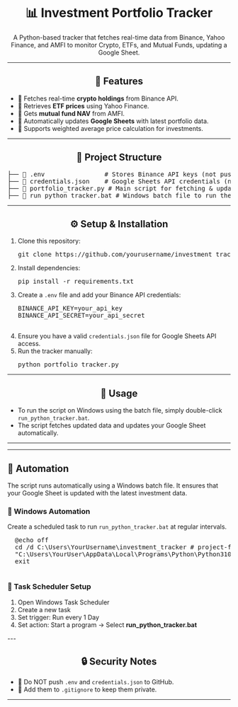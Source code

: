 <div align="center">
  <h1>📊 Investment Portfolio Tracker</h1>
  <p>A Python-based tracker that fetches real-time data from Binance, Yahoo Finance, and AMFI to monitor Crypto, ETFs, and Mutual Funds, updating a Google Sheet.</p>
</div>

---

<div align="center">
  <h2>🚀 Features</h2>
</div>
<ul>
  <li>🔹 Fetches real-time <strong>crypto holdings</strong> from Binance API.</li>
  <li>🔹 Retrieves <strong>ETF prices</strong> using Yahoo Finance.</li>
  <li>🔹 Gets <strong>mutual fund NAV</strong> from AMFI.</li>
  <li>🔹 Automatically updates <strong>Google Sheets</strong> with latest portfolio data.</li>
  <li>🔹 Supports weighted average price calculation for investments.</li>
</ul>

---

<div align="center">
  <h2>📂 Project Structure</h2>
</div>
<pre>
├── 📄 .env                # Stores Binance API keys (not pushed to GitHub)
├── 📄 credentials.json    # Google Sheets API credentials (not pushed to GitHub)
├── 📄 portfolio_tracker.py # Main script for fetching & updating data
├── 📄 run_python_tracker.bat # Windows batch file to run the script
</pre>

---

<div align="center">
  <h2>⚙️ Setup & Installation</h2>
</div>
<ol>
  <li>Clone this repository:
    <pre>git clone https://github.com/yourusername/investment_tracker.git</pre>
  </li>
  <li>Install dependencies:
    <pre>pip install -r requirements.txt</pre>
  </li>
  <li>Create a <code>.env</code> file and add your Binance API credentials:</li>
  <pre>
BINANCE_API_KEY=your_api_key
BINANCE_API_SECRET=your_api_secret
  </pre>
  <li>Ensure you have a valid <code>credentials.json</code> file for Google Sheets API access.</li>
  <li>Run the tracker manually:
    <pre>python portfolio_tracker.py</pre>
  </li>
</ol>

---

<div align="center">
  <h2>📌 Usage</h2>
</div>
<ul>
  <li>To run the script on Windows using the batch file, simply double-click <code>run_python_tracker.bat</code>.</li>
  <li>The script fetches updated data and updates your Google Sheet automatically.</li>
</ul>

---

---

<div>
  <h2>🤖 Automation</h2>
  <p>The script runs automatically using a Windows batch file. It ensures that your Google Sheet is updated with the latest investment data.</p>
  <h3>🔹 Windows Automation</h3>
  <p>Create a scheduled task to run <code>run_python_tracker.bat</code> at regular intervals.</p>
  <pre>
  @echo off
  cd /d C:\Users\YourUsername\investment_tracker # project-folder
  "C:\Users\YourUser\AppData\Local\Programs\Python\Python310\python.exe" portfolio_tracker.py
  exit
  </pre>
  <h3>🔹 Task Scheduler Setup</h3>
  <ol>
    <li>Open Windows Task Scheduler</li>
    <li>Create a new task</li>
    <li>Set trigger: Run every 1 Day</li>
    <li>Set action: Start a program → Select <b>run_python_tracker.bat</b></li>
  </ol>
</div>
---

<div align="center">
  <h2>🔒 Security Notes</h2>
</div>
<ul>
  <li>🚨 Do NOT push <code>.env</code> and <code>credentials.json</code> to GitHub.</li>
  <li>🚨 Add them to <code>.gitignore</code> to keep them private.</li>
</ul>

---

